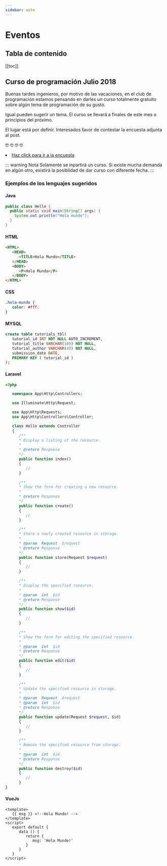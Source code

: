 ```yaml
---
sidebar: auto
---
```


# Eventos

## Tabla de contenido

[[toc]]

## Curso de programación Julio 2018

Buenas tardes ingenieros, por motivo de las vacaciones, en el club de programación estamos pensando en darles un curso totalmente gratuito sobre algún tema de programación de su gusto.

Igual pueden sugerir un tema. El curso se llevará a finales de este mes o principios del próximo.

El lugar está por definir. Interesados favor de contestar la encuesta adjunta al post.

:nerd_face: :nerd_face: :nerd_face: :nerd_face:
<li><a target="_blank" href="https://docs.google.com/forms/d/e/1FAIpQLSeybEJpZroXkWOTHlW5MoDYnso0LIxVdn9S6OdBucsNqTROxw/viewform?usp=fb_send_fb" rel="noopener noreferrer">Haz click para ir a la encuesta</a></li>

::: warning Nota
Solamente se inpartirá un curso. Si existe mucha demanda en algún otro, existirá la posiblidad de dar curso con diferente fecha. 
:::

### Ejemplos de los lenguajes sugeridos

#### Java

``` java
public class Hello {
  public static void main(String[] args) {
    System.out.println("Hola mundo");
  }
}
```

#### HTML
``` html
<HTML>
   <HEAD>
      <TITLE>Hola Mundo</TITLE>
   </HEAD>
   <BODY>
      <P>Hola Mundo</P>
   </BODY>
</HTML>
```
#### CSS
``` css
.hola-mundo {
   color: #fff;
}
```

#### MYSQL
``` sql
create table tutorials_tbl(
   tutorial_id INT NOT NULL AUTO_INCREMENT,
   tutorial_title VARCHAR(100) NOT NULL,
   tutorial_author VARCHAR(40) NOT NULL,
   submission_date DATE,
   PRIMARY KEY ( tutorial_id )
);
```

#### Laravel

``` php
<?php

   namespace App\Http\Controllers;

   use Illuminate\Http\Request;

   use App\Http\Requests;
   use App\Http\Controllers\Controller;

   class Hello extends Controller
   {
      /**
      * Display a listing of the resource.
      *
      * @return Response
      */
      public function index()
      {
         //
      }

      /**
      * Show the form for creating a new resource.
      *
      * @return Response
      */
      public function create()
      {
         //
      }

      /**
      * Store a newly created resource in storage.
      *
      * @param  Request  $request
      * @return Response
      */
      public function store(Request $request)
      {
         //
      }

      /**
      * Display the specified resource.
      *
      * @param  int  $id
      * @return Response
      */
      public function show($id)
      {
         //
      }

      /**
      * Show the form for editing the specified resource.
      *
      * @param  int  $id
      * @return Response
      */
      public function edit($id)
      {
         //
      }

      /**
      * Update the specified resource in storage.
      *
      * @param  Request  $request
      * @param  int  $id
      * @return Response
      */
      public function update(Request $request, $id)
      {
         //
      }

      /**
      * Remove the specified resource from storage.
      *
      * @param  int  $id
      * @return Response
      */
      public function destroy($id)
      {
         //
      }
}
```


#### VueJs
``` vue
<template>
   {{ msg }} <!--Hola Mundo! -->
</template>
<script>
   export default {
      data () {
         return {
            msg: 'Hola Mundo!'
         }
      }
   }
</script>
```